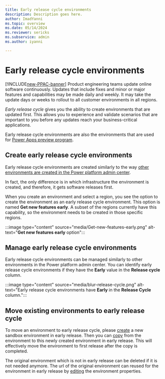 ```yaml
---
title: Early release cycle environments
description: Description goes here.
author: ImadYanni
ms.topic: overview
ms.date: 05/14/2024
ms.reviewer: sericks
ms.subservice: admin
ms.author: iyanni

---
```

# Early release cycle environments

[!INCLUDE[new-PPAC-banner](~/includes/new-PPAC-banner.md)]
Product engineering teams update online software continuously. Updates that include fixes and minor or major features and capabilities may be made daily and weekly. It may take the update days or weeks to rollout to all customer environments in all regions. 

_Early release cycle_ gives you the ability to create environments that are updated first. This allows you to experience and validate scenarios that are important to you before any updates reach your business-critical applications.

Early release cycle environments are also the environments that are used for [Power Apps preview program](/power-apps/maker/powerapps-preview-program).

## Create early release cycle environments

Early release cycle environments are created similarly to the way [other environments are created in the Power platform admin center](create-environment.md). 

In fact, the only difference is in which infrastructure the environment is created, and therefore, it gets software releases first.

When you create an environment and select a region, you see the option to create the environment as an early release cycle environment. This option is named **Get new features early**. A subset of the regions currently have this capability, so the environment needs to be created in those specific regions. 

:::image type="content" source="media/Get-new-features-early.png" alt-text="**Get new features early** option":::
 
## Manage early release cycle environments

Early release cycle environments can be managed similarly to other environments in the Power platform admin center.  You can identify early release cycle environments if they have the **Early** value in the **Release cycle** column.

:::image type="content" source="media/blur-release-cycle.png" alt-text="Early release cycle environments have **Early** in the **Release Cycle** column.":::

## Move existing environments to early release cycle

To move an environment to early release cycle, please [create](early-release.md) a new sandbox environment in early release. Then you can [copy](copy-environment.md) from the environment to this newly created environment in early release. This will effectively move the environment to first release after the copy is completed.

The original environment which is not in early release can be deleted if it is not needed anymore. The url of the original environment can reused for the environment in early release by [editing](edit-properties-environment.md) the environment properties.
